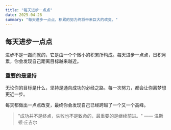 ```yaml
---
title: "每天进步一点点"
date: 2025-04-28
summary: "每天进步一点点，积累的努力终将带来巨大的改变。"
---
```


## 每天进步一点点

进步不是一蹴而就的，它是由一个个微小的积累所构成。每天进步一点点，日积月累，你会发现自己距离目标越来越近。

### 重要的是坚持

无论你的目标是什么，坚持是通向成功的必经之路。每一次努力，都会让你离梦想更近一步。

每天都做出一点点改变，最终你会发现自己已经跨越了一个又一个高峰。

> "成功并不是终点，失败也不是致命的，最重要的是继续前进。" —— 温斯顿·丘吉尔
